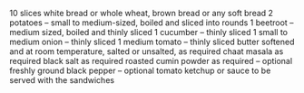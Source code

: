10 slices white bread or whole wheat, brown bread or any soft bread 
2 potatoes – small to medium-sized, boiled and sliced into rounds 
1 beetroot – medium sized, boiled and thinly sliced 
1 cucumber – thinly sliced 
1 small to medium onion – thinly sliced 
1 medium tomato – thinly sliced 
butter softened and at room temperature, salted or unsalted, as required 
chaat masala as required 
black salt as required 
roasted cumin powder as required – optional 
freshly ground black pepper – optional 
tomato ketchup or sauce to be served with the sandwiches